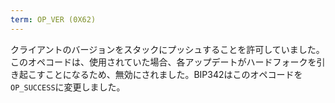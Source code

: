 ```yaml
---
term: OP_VER (0X62)
---
```


クライアントのバージョンをスタックにプッシュすることを許可していました。このオペコードは、使用されていた場合、各アップデートがハードフォークを引き起こすことになるため、無効にされました。BIP342はこのオペコードを`OP_SUCCESS`に変更しました。